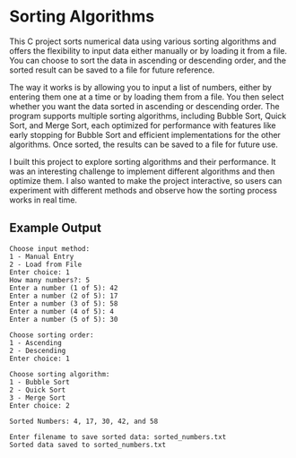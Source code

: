 # Sorting Algorithms

This C project sorts numerical data using various sorting algorithms and offers the flexibility to input data either manually or by loading it from a file. You can choose to sort the data in ascending or descending order, and the sorted result can be saved to a file for future reference.

The way it works is by allowing you to input a list of numbers, either by entering them one at a time or by loading them from a file. You then select whether you want the data sorted in ascending or descending order. The program supports multiple sorting algorithms, including Bubble Sort, Quick Sort, and Merge Sort, each optimized for performance with features like early stopping for Bubble Sort and efficient implementations for the other algorithms. Once sorted, the results can be saved to a file for future use.

I built this project to explore sorting algorithms and their performance. It was an interesting challenge to implement different algorithms and then optimize them. I also wanted to make the project interactive, so users can experiment with different methods and observe how the sorting process works in real time.

## Example Output
```
Choose input method:
1 - Manual Entry
2 - Load from File
Enter choice: 1
How many numbers?: 5
Enter a number (1 of 5): 42
Enter a number (2 of 5): 17
Enter a number (3 of 5): 58
Enter a number (4 of 5): 4
Enter a number (5 of 5): 30

Choose sorting order:
1 - Ascending
2 - Descending
Enter choice: 1

Choose sorting algorithm:
1 - Bubble Sort
2 - Quick Sort
3 - Merge Sort
Enter choice: 2

Sorted Numbers: 4, 17, 30, 42, and 58

Enter filename to save sorted data: sorted_numbers.txt
Sorted data saved to sorted_numbers.txt

```

